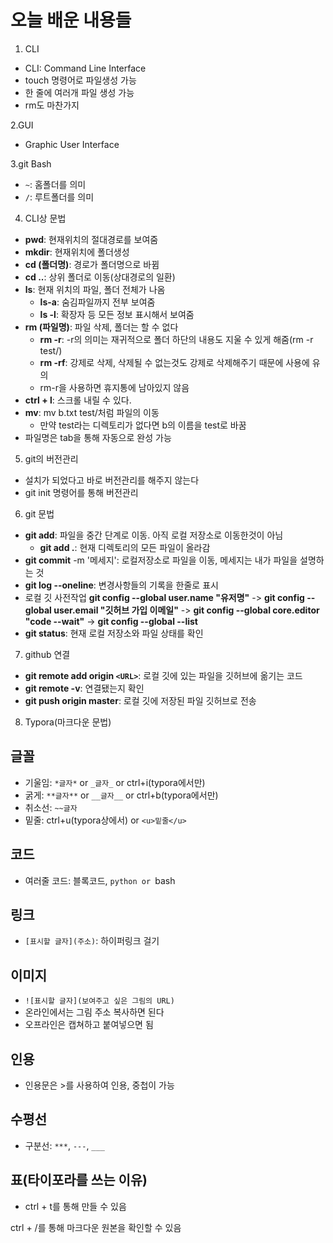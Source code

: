 # 오늘 배운 내용들
1. CLI
- CLI: Command Line Interface
- touch 명령어로 파일생성 가능
- 한 줄에 여러개 파일 생성 가능
- rm도 마찬가지

2.GUI
- Graphic User Interface

3.git Bash

- `~`: 홈폴더를 의미
- `/`: 루트폴더를 의미

4. CLI상 문법
- **pwd**: 현재위치의 절대경로를 보여줌
- **mkdir**: 현재위치에 폴더생성
- **cd (폴더명)**: 경로가 폴더명으로 바뀜
- **cd ..**: 상위 폴더로 이동(상대경로의 일환)
- **ls**: 현재 위치의 파일, 폴더 전체가 나옴
    - **ls-a**: 숨김파일까지 전부 보여줌
    - **ls -l**: 확장자 등 모든 정보 표시해서 보여줌
- **rm (파일명)**: 파일 삭제, 폴더는 할 수 없다
    - **rm -r**: -r의 의미는 재귀적으로 폴더 하단의 내용도 지울 수 있게 해줌(rm -r test/)
    - **rm -rf**: 강제로 삭제, 삭제될 수 없는것도 강제로 삭제해주기 때문에 사용에 유의
    - rm-r을 사용하면 휴지통에 남아있지 않음
- **ctrl + l**: 스크롤 내릴 수 있다.
- **mv**: mv b.txt test/처럼 파일의 이동
    - 만약 test라는 디렉토리가 없다면 b의 이름을 test로 바꿈
- 파일명은 tab을 통해 자동으로 완성 가능

5. git의 버전관리
- 설치가 되었다고 바로 버전관리를 해주지 않는다
- git init 명령어를 통해 버전관리

6. git 문법
- **git add**: 파일을 중간 단계로 이동. 아직 로컬 저장소로 이동한것이 아님
    - **git add .**: 현재 디렉토리의 모든 파일이 올라감
- **git commit** -m '메세지': 로컬저장소로 파일을 이동, 메세지는 내가 파일을 설명하는 것
- **git log --oneline**: 변경사항들의 기록을 한줄로 표시
- 로컬 깃 사전작업
    **git config --global user.name "유저명"** -> **git config --global user.email "깃허브 가입 이메일"** -> **git config --global core.editor "code --wait"** -> **git config --global --list**
- **git status**: 현재 로컬 저장소와 파일 상태를 확인

7. github 연결
- **git remote add origin `<URL>`**: 로컬 깃에 있는 파일을 깃허브에 옮기는 코드
- **git remote -v**: 연결됐는지 확인
- **git push origin master**: 로컬 깃에 저장된 파일 깃허브로 전송

8. Typora(마크다운 문법)
## 글꼴
- 기울임: `*글자*` or `_글자_` or ctrl+i(typora에서만)
- 굵게: `**글자**` or `__글자__` or ctrl+b(typora에서만)
- 취소선: `~~글자`
- 밑줄: ctrl+u(typora상에서) or `<u>밑줄</u>`

## 코드
- 여러줄 코드: 블록코드, ```python or ```bash

## 링크
- `[표시할 글자](주소)`: 하이퍼링크 걸기

## 이미지
- `![표시할 글자](보여주고 싶은 그림의 URL)`
- 온라인에서는 그림 주소 복사하면 된다
- 오프라인은 캡쳐하고 붙여넣으면 됨

## 인용
- 인용문은 >를 사용하여 인용, 중첩이 가능

## 수평선

- 구분선: `***`, `---`, `___`

## 표(타이포라를 쓰는 이유)
- ctrl + t를 통해 만들 수 있음

ctrl + /를 통해 마크다운 원본을 확인할 수 있음